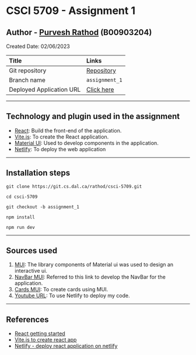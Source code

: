 # CSCI 5709 - Assignment 1

## Author - [Purvesh Rathod](mailto:purvesh.r@dal.ca) (B00903204)
Created Date: 02/06/2023


| Title | Links |
| :--- | :----------- |
| Git repository | [Repository](https://git.cs.dal.ca/rathod/csci-5709/-/tree/assignment_1) |
| Branch name | `assignment_1` |
| Deployed Application URL | [Click here](https://resplendent-kitten-0f8200.netlify.app/) |

---

## Technology and plugin used in the assignment
- [React](https://reactjs.org/): Build the front-end of the application.
- [Vite.js](https://vitejs.dev/): To create the React application.
- [Material UI](https://mui.com/): Used to develop components in the application.
- [Netlify](https://www.netlify.com/): To deploy the web application

---

## Installation steps

`git clone https://git.cs.dal.ca/rathod/csci-5709.git`

`cd csci-5709`

`git checkout -b assignment_1`

`npm install`

`npm run dev`
 

---

## Sources used
1. [MUI](https://mui.com/): The library components of Material ui was used to design an interactive ui.
2. [NavBar MUI](https://mui.com/material-ui/react-app-bar/): Referred to this link to develop the NavBar for the application.
4. [Cards MUI](https://mui.com/material-ui/react-card/): To create cards using MUI.
3. [Youtube URL](https://www.youtube.com/watch?v=bjVUqvcCnxM): To use Netlify to deploy my code.
---

## References
- [React getting started](https://reactjs.org/)
- [Vite.js to create react app](https://vitejs.dev/guide/)
- [Netlify - deploy react application on netlify](https://www.netlify.com/)
